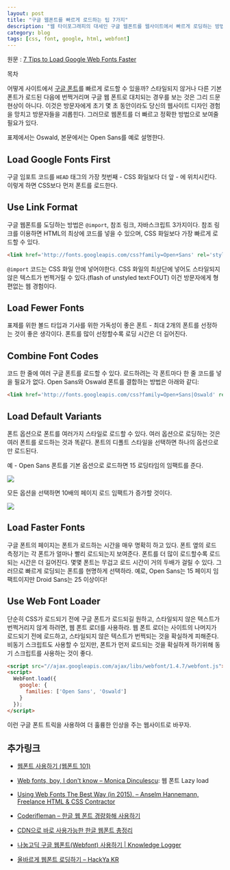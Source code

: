 ```yaml
---
layout: post
title: "구글 웹폰트를 빠르게 로드하는 팁 7가지"
description: "웹 타이포그래피의 대세인 구글 웹폰트를 웹사이트에서 빠르게 로딩하는 방법"
category: blog
tags: [css, font, google, html, webfont]
---
```


원문 : [7 Tips to Load Google Web Fonts Faster][1]

<div id="toc"><p class="toc_title">목차</p></div>

어떻게 사이트에서 [구글 폰트][2]를 빠르게 로드할 수 있을까? 스타일되지 않거나 다른 기본 폰트가 로드된 다음에 번쩍거리며 구글 웹 폰트로 대치되는 경우를 보는 것은 그리 드문 현상이 아니다. 이것은 방문자에게 초기 몇 초 동안이라도 당신의 웹사이트 디자인 경험을 망치고 방문자들을 괴롭힌다. 그러므로 웹폰트를 더 빠르고 정확한 방법으로 보여줄 필요가 있다.

표제에서는 Oswald, 본문에서는 Open Sans를 예로 설명한다.

## Load Google Fonts First

구글 임포트 코드를 `HEAD` 태그의 가장 첫번째 - CSS 화일보다 더 앞 - 에 위치시킨다. 이렇게 하면 CSS보다 먼저 폰트를 로드한다.

## Use Link Format

구글 웹폰트를 도딩하는 방법은 `@import`, 참조 링크, 자바스크립트 3가지이다. 참조 링크를 이용하면 HTML의 최상에 코드를 넣을 수 있으며, CSS 화일보다 가장 빠르게 로드할 수 있다.

```html
<link href='http://fonts.googleapis.com/css?family=Open+Sans' rel='stylesheet' type='text/css'>
```

`@import` 코드는 CSS 화일 안에 넣어야한다. CSS 화일의 최상단에 넣어도 스타일되지 않은 텍스트가 번쩍거릴 수 있다.(flash of unstyled text:FOUT) 이건 방문자에게 형편없는 웹 경험이다.

## Load Fewer Fonts

표제를 위한 볼드 타입과 기사를 위한 가독성이 좋은 폰트 - 최대 2개의 폰트를 선정하는 것이 좋은 생각이다. 폰트를 많이 선정할수록 로딩 시간은 더 길어진다.

## Combine Font Codes

코드 한 줄에 여러 구글 폰트를 로드할 수 있다. 로드하려는 각 폰트마다 한 줄 코드를 넣을 필요가 없다. Open Sans와 Oswald 폰트를 결합하는 방법은 아래와 같디:

```html
<link href='http://fonts.googleapis.com/css?family=Open+Sans|Oswald' rel='stylesheet' type='text/css'>
```

## Load Default Variants

폰트 옵션으로 폰트를 여러가지 스타일로 로드할 수 있다. 여러 옵션으로 로딩하는 것은 여러 폰트를 로드하는 것과 똑같다. 폰트의 디폴트 스타일을 선택하면 하나의 옵션으로만 로드된다.

예 - Open Sans 폰트를 기본 옵션으로 로드하면 15 로딩타임의 임팩트를 준다.

![][3]

모든 옵션을 선택하면 10배의 페이지 로드 임팩트가 증가할 것이다.

![][4]

## Load Faster Fonts

구글 폰트의 페이지는 폰트가 로드하는 시간을 매우 명확히 하고 있다. 폰트 옆의 로드 측정기는 각 폰트가 얼마나 빨리 로드되는지 보여준다. 폰트를 더 많이 로드할수록 로드되는 시간은 더 길어진다. 몇몇 폰트는 무겁고 로드 시간이 거의 두배가 걸릴 수 있다. 그러므로 빠르게 로딩되는 폰트를 현명하게 선택하라. 예로, Open Sans는 15 페이지 임팩트이지만 Droid Sans는 25 이상이다!

## Use Web Font Loader

단순히 CSS가 로드되기 전에 구글 폰트가 로드되길 원하고, 스타일되지 않은 텍스트가 번쩍거리지 않게 하려면, 웹 폰트 로더를 사용하라. 웹 폰트 로더는 사이트의 나머지가 로드되기 전에 로드하고, 스타일되지 않은 텍스트가 번쩍되는 것을 확실하게 피해준다. 비동기 스크립트도 사용할 수 있지만, 폰트가 먼저 로드되는 것을 확실하게 하기위해 동기 스크립트를 사용하는 것이 좋다.

```html
<script src="//ajax.googleapis.com/ajax/libs/webfont/1.4.7/webfont.js"></script>
<script>
  WebFont.load({
    google: {
      families: ['Open Sans', 'Oswald']
    }
  });
</script>
```

이런 구글 폰트 트릭을 사용하여 더 훌륭한 인상을 주는 웹사이트로 바꾸자.

## 추가링크

* [웹폰트 사용하기 (웹폰트 101)](http://wit.nts-corp.com/2017/02/13/4258)
* [Web fonts, boy, I don't know – Monica Dinculescu](http://meowni.ca/posts/web-fonts/): 웹 폰트 Lazy load
* [Using Web Fonts The Best Way (in 2015). – Anselm Hannemann, Freelance HTML & CSS Contractor](https://helloanselm.com/2015/using-webfonts-in-2015/?ref=webdesignernews.com)
* [Coderifleman – 한글 웹 폰트 경량화해 사용하기](http://blog.coderifleman.com/post/111825720099/%ED%95%9C%EA%B8%80-%EC%9B%B9-%ED%8F%B0%ED%8A%B8-%EA%B2%BD%EB%9F%89%ED%99%94%ED%95%B4-%EC%82%AC%EC%9A%A9%ED%95%98%EA%B8%B0)
* [CDN으로 바로 사용가능한 한글 웹폰트 총정리](http://ludens.kr/entry/cdn-korean-web-font)
* [나눔고딕 구글 웹폰트(Webfont) 사용하기 | Knowledge Logger](http://www.letmecompile.com/%EB%82%98%EB%88%94%EA%B3%A0%EB%94%95-%EA%B5%AC%EA%B8%80-%EC%9B%B9%ED%8F%B0%ED%8A%B8webfont-%EC%82%AC%EC%9A%A9%ED%95%98%EA%B8%B0/)
* [올바르게 웹폰트 로딩하기 – HackYa KR](http://hackya.com/kr/%EC%98%AC%EB%B0%94%EB%A5%B4%EA%B2%8C-%EC%9B%B9%ED%8F%B0%ED%8A%B8-%EB%A1%9C%EB%94%A9%ED%95%98%EA%B8%B0/)

   [1]: http://www.quickonlinetips.com/archives/2013/10/load-google-web-fonts-faster/
   [2]: http://www.google.com/fonts
   [3]: http://www.quickonlinetips.com/archives/wp-content/uploads/single-font.png
   [4]: http://www.quickonlinetips.com/archives/wp-content/uploads/all-fonts.png

